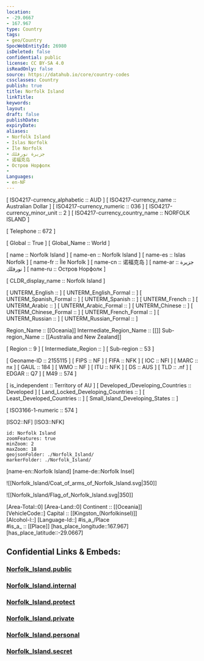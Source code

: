 ```yaml
---
location:
- -29.0667
- 167.967
type: Country
tags:
- geo/Country
SpocWebEntityId: 26980
isDeleted: false
confidential: public
license: CC BY-SA 4.0
isReadOnly: false
source: https://datahub.io/core/country-codes
cssclasses: Country
publish: true
title: Norfolk Island
linkTitle: 
keywords: 
layout: 
draft: false
publishDate: 
expiryDate: 
aliases:
- Norfolk Island
- Islas Norfolk
- Île Norfolk
- جزيرة نورفلك
- 诺福克岛
- Остров Норфолк
- 
Languages:
- en-NF
---
```



[	ISO4217-currency_alphabetic	 :: AUD ] 
[	ISO4217-currency_name	 :: Australian Dollar ] 
[	ISO4217-currency_numeric	 :: 036 ] 
[	ISO4217-currency_minor_unit	 :: 2 ] 
[	ISO4217-currency_country_name	 :: NORFOLK ISLAND ] 

[	Telephone	 :: 672 ] 

[	Global	 :: True ] 
[	Global_Name	 :: World ] 

[	name	 :: Norfolk Island ] 
[	name-en	 :: Norfolk Island ] 
[	name-es	 :: Islas Norfolk ] 
[	name-fr	 :: Île Norfolk ] 
[	name-cn	 :: 诺福克岛 ] 
[	name-ar	 :: جزيرة نورفلك ] 
[	name-ru	 :: Остров Норфолк ] 

[	CLDR_display_name	 :: Norfolk Island ] 

[	UNTERM_English	 ::  ] 
[	UNTERM_English_Formal	 ::  ] 
[	UNTERM_Spanish_Formal	 ::  ] 
[	UNTERM_Spanish	 ::  ] 
[	UNTERM_French	 ::  ] 
[	UNTERM_Arabic	 ::  ] 
[	UNTERM_Arabic_Formal	 ::  ] 
[	UNTERM_Chinese	 ::  ] 
[	UNTERM_Chinese_Formal	 ::  ] 
[	UNTERM_French_Formal	 ::  ] 
[	UNTERM_Russian	 ::  ] 
[	UNTERM_Russian_Formal	 ::  ] 

Region_Name ::  [[Oceania]] 
Intermediate_Region_Name ::  [[]] 
Sub-region_Name ::  [[Australia and New Zealand]] 

[	Region	 :: 9 ] 
[	Intermediate_Region	 ::  ] 
[	Sub-region	 :: 53 ] 

[	Geoname-ID	 :: 2155115 ] 
[	FIPS	 :: NF ] 
[	FIFA	 :: NFK ] 
[	IOC	 :: NFI ] 
[	MARC	 :: nx ] 
[	GAUL	 :: 184 ] 
[	WMO	 :: NF ] 
[	ITU	 :: NFK ] 
[	DS	 :: AUS ] 
[	TLD	 :: .nf ] 
[	EDGAR	 :: Q7 ] 
[	M49	 :: 574 ] 

[	is_independent	 :: Territory of AU ] 
[	Developed_/Developing_Countries	 :: Developed ] 
[	Land_Locked_Developing_Countries	 ::  ] 
[	Least_Developed_Countries	 ::  ] 
[	Small_Island_Developing_States	 ::  ] 

[	ISO3166-1-numeric	 :: 574 ] 



[ISO2::NF] 
[ISO3::NFK] 

```leaflet
id: Norfolk Island
zoomFeatures: true 
minZoom: 2 
maxZoom: 18
geojsonFolder: ./Norfolk_Island/
markerFolder: ./Norfolk_Island/
```

[name-en::Norfolk Island] 
[name-de::Norfolk Insel] 

![[Norfolk_Island/Coat_of_arms_of_Norfolk_Island.svg|350]] 

![[Norfolk_Island/Flag_of_Norfolk_Island.svg|350]] 

[Area-Total::0] 
[Area-Land::0] 
Continent :: [[Oceania]]  
[VehicleCode::] 
Capital :: [[Kingston_(Norfolkinsel)]]  
[Alcohol-l::] 
[Language-Id::] 
#is_a_/Place  
#is_a_ :: [[Place]] 
[has_place_longitude::167.967] 
[has_place_latitude::-29.0667] 


## Confidential Links & Embeds: 

### [Norfolk_Island.public](/_public/\Earth\Continent\Australia\AustraliaNorfolk_Island.public.md) 

### [Norfolk_Island.internal](/_internal/\Earth\Continent\Australia\AustraliaNorfolk_Island.internal.md) 

### [Norfolk_Island.protect](/_protect/\Earth\Continent\Australia\AustraliaNorfolk_Island.protect.md) 

### [Norfolk_Island.private](/_private/\Earth\Continent\Australia\AustraliaNorfolk_Island.private.md) 

### [Norfolk_Island.personal](/_personal/\Earth\Continent\Australia\AustraliaNorfolk_Island.personal.md) 

### [Norfolk_Island.secret](/_secret/\Earth\Continent\Australia\AustraliaNorfolk_Island.secret.md)

